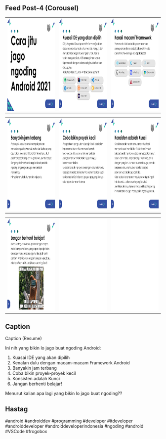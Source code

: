 ## Feed Post-4 (Corousel)

<table>
  <tr>
    <td><img width="300px" height="300px" src="corousel-post-1.png"></td>
    <td><img width="300px" height="300px" src="corousel-post-2.png"></td>
    <td><img width="300px" height="300px" src="corousel-post-3.png"></td>
  </tr>
</table>

<table>
  <tr>
    <td><img width="300px" height="300px" src="corousel-post-4.png"></td>
    <td><img width="300px" height="300px" src="corousel-post-5.png"></td>
    <td><img width="300px" height="300px" src="corousel-post-6.png"></td>
  </tr>
</table>
<table>
  <tr>
    <td><img width="300px" height="300px" src="corousel-post-7.png"></td>
    <td><img width="300px" height="300px" src="../empty-feed.png"></td>
    <td><img width="300px" height="300px" src="../empty-feed.png"></td>
  </tr>
</table>

## Caption
Caption (Resume)

Ini nih yang bikin lo jago buat ngoding Android:
1. Kuasai IDE yang akan dipilih
2. Kenalan dulu dengan macam-macam Framework Android
3. Banyakin jam terbang
4. Coba bikin proyek-proyek kecil
5. Konsisten adalah Kunci
6. Jangan berhenti belajar!

Menurut kalian apa lagi yang bikin lo jago buat ngoding??

## Hastag
#android #androiddev #programming #developer #itdeveloper #androiddeveloper #androiddeveloperindonesia #ngoding #android #VSCode #frogobox




